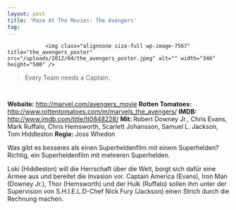 ```yaml
---
layout: post
title: 'Maze At The Movies: The Avengers'
tag: 
---
```



                <img class="alignnone size-full wp-image-7567" title="the_avengers_poster" src="/uploads/2012/04/the_avengers_poster.jpeg" alt="" width="346" height="500" />
<blockquote>Every Team needs a Captain.</blockquote>
<img class="alignnone size-full wp-image-5898" title="movie_review_4stars" src="/uploads/2010/02/movie_review_4stars.png" alt="" width="75" height="15" />
<p><strong> Website: </strong><a href="http://marvel.com/avengers_movie"><a href="http://marvel.com/avengers_movie">http://marvel.com/avengers_movie</a></a>
<strong>Rotten Tomatoes: </strong><a href="http://www.rottentomatoes.com/m/marvels_the_avengers/"><a href="http://www.rottentomatoes.com/m/marvels_the_avengers/">http://www.rottentomatoes.com/m/marvels_the_avengers/</a> </a>
<strong>IMDB: </strong><a href="http://www.imdb.com/title/tt0848228/"><a href="http://www.imdb.com/title/tt0848228/">http://www.imdb.com/title/tt0848228/</a></a>
<strong>Mit: </strong>Robert Downey Jr., Chris Evans, Mark Ruffalo, Chris Hemsworth, Scarlett Johansson, Samuel L. Jackson, Tom Hiddleston
<strong>Regie: </strong>Joss Whedon</p>
<p>Was gibt es besseres als einen Superheldenfilm mit einem Superhelden? Richtig, ein Superheldenfilm mit mehreren Superhelden.</p>
<p>Loki (Hiddleston) will die Herrschaft über die Welt, borgt sich dafür eine Armee aus und bereitet die Invasion vor. Captain America (Evans), Iron Man (Downey Jr.), Thor (Hemsworth) und der Hulk (Ruffalo) sollen ihm unter der Supervision von S.H.I.E.L.D-Chef Nick Fury (Jackson) einen Strich durch die Rechnung machen.</p>
            

